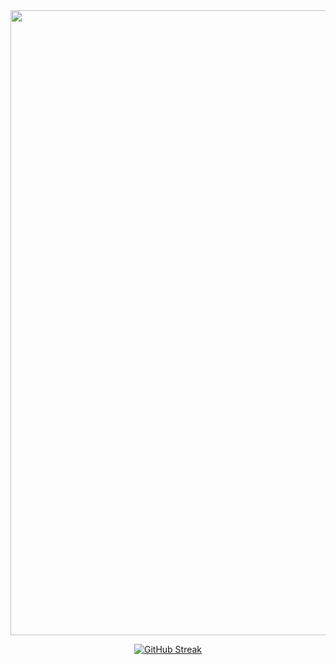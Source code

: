 <div id="header" align="center">
  <img src="[assets/44206352/5cda2e42-dafa-40b8-ad7c-bd5d53dbb612](https://github-production-user-asset-6210df.s3.amazonaws.com/44206352/327394333-92fe746d-3f39-4a00-9746-d0edcda6b14d.mp4?X-Amz-Algorithm=AWS4-HMAC-SHA256&X-Amz-Credential=AKIAVCODYLSA53PQK4ZA%2F20240904%2Fus-east-1%2Fs3%2Faws4_request&X-Amz-Date=20240904T205754Z&X-Amz-Expires=300&X-Amz-Signature=2638f0ae94034bdd938f33e94f650f61e3484a51b1b67e178233d7bc3ab4248e&X-Amz-SignedHeaders=host&actor_id=44206352&key_id=0&repo_id=409698594)" width="1000"/><div id="header" align="center">

[![GitHub Streak](https://streak-stats.demolab.com?user=kexicake&theme=transparent&hide_border=true&locale=ru&card_width=1000)](https://git.io/streak-stats)
</div>
